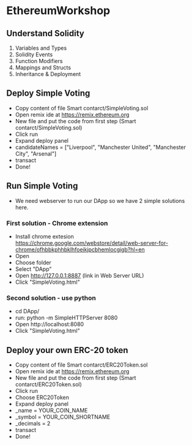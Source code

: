# EthereumWorkshop

## Understand Solidity
1. Variables and Types
2. Solidity Events
3. Function Modifiers
4. Mappings and Structs
5. Inheritance & Deployment

## Deploy Simple Voting
- Copy content of file Smart contarct/SimpleVoting.sol
- Open remix ide at https://remix.ethereum.org
- New file and put the code from first step (Smart contarct/SimpleVoting.sol)
- Click run
- Expand deploy panel
- candidateNames = ["Liverpool", "Manchester United", "Manchester City", "Arsenal"]
- transact
- Done!

## Run Simple Voting
- We need webserver to run our DApp so we have 2 simple solutions here.

### First solution - Chrome extension
- Install chrome extesion https://chrome.google.com/webstore/detail/web-server-for-chrome/ofhbbkphhbklhfoeikjpcbhemlocgigb?hl=en
- Open
- Choose folder
- Select "DApp"
- Open http://127.0.0.1:8887 (link in Web Server URL)
- Click "SimpleVoting.html"

### Second solution - use python
- cd DApp/
- run: python -m SimpleHTTPServer 8080
- Open http://localhost:8080
- Click "SimpleVoting.html"

## Deploy your own ERC-20 token
- Copy content of file Smart contarct/ERC20Token.sol
- Open remix ide at https://remix.ethereum.org
- New file and put the code from first step (Smart contarct/ERC20Token.sol)
- Click run
- Choose ERC20Token
- Expand deploy panel
- _name = YOUR_COIN_NAME
- _symbol = YOUR_COIN_SHORTNAME
- _decimals = 2
- transact
- Done!
